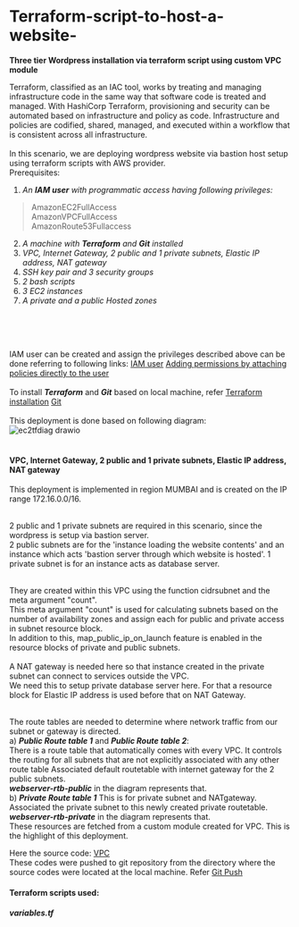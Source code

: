 # Terraform-script-to-host-a-website-
****Three tier Wordpress installation via terraform script using custom VPC module****

Terraform, classified as an IAC tool, works by treating and managing infrastructure code in the same way that software code is treated and managed.
With HashiCorp Terraform, provisioning and security can be automated based on infrastructure and policy as code. 
Infrastructure and policies are codified, shared, managed, and executed within a workflow that is consistent across all infrastructure.
 </br>
  </br>
In this scenario, we are deploying wordpress website via bastion host setup using terraform scripts with AWS provider.
 </br>
Prerequisites:
1) *An ***IAM user*** with programmatic access having following privileges:* </br>
> AmazonEC2FullAccess  </br>
> AmazonVPCFullAccess   </br>
> AmazonRoute53Fullaccess   </br>

2) *A machine with ***Terraform*** and ***Git*** installed*
3) *VPC, Internet Gateway, 2 public and 1 private subnets, Elastic IP address, NAT gateway*
4) *SSH key pair and 3 security groups*
5) *2 bash scripts*
6) *3 EC2 instances*
7) *A private and a public Hosted zones*
</br>
</br>

</br>IAM user can be created and assign the privileges described above can be done referring to  following links:
[IAM user](https://docs.aws.amazon.com/IAM/latest/UserGuide/id_users_create.html)
[Adding permissions by attaching policies directly to the user](https://docs.aws.amazon.com/IAM/latest/UserGuide/id_users_change-permissions.html#users_change_permissions-add-console)
 </br>
</br>
To install ***Terraform*** and ***Git*** based on local machine, refer 
[Terraform installation](https://developer.hashicorp.com/terraform/tutorials/aws-get-started/install-cli)
[Git](https://git-scm.com/book/it/v2/Per-Iniziare-Installing-Git)
</br>
</br>
This deployment is done based on following diagram:</br>
![ec2tfdiag drawio](https://user-images.githubusercontent.com/117455666/217465183-d745b59f-ff80-4050-bbe2-eb50dd36cded.png)
</br>
</br>
#### VPC, Internet Gateway, 2 public and 1 private subnets, Elastic IP address, NAT gateway
This deployment is implemented in region MUMBAI and  is created on the IP range 172.16.0.0/16.
</br></br>

2 public and 1 private subnets are required in this scenario, since the wordpress is setup via bastion server. </br>
2 public subnets are for the 'instance loading the website contents' and an instance which acts 'bastion server through which website is hosted'.
1 private subnet is for an instance acts as database server.

</br>
They are created within this VPC using the function cidrsubnet and the meta argument "count". </br>
This meta argument "count" is used for calculating subnets based on the number of availability zones and assign each for public and private access in subnet resource block.</br>
In addition to this, map_public_ip_on_launch feature is enabled in the resource blocks of private and public subnets.
</br></br>
A NAT gateway is needed here so that instance created in the private subnet can connect to services outside the VPC.</br>
We need this to setup private database server here. For that a resource block for Elastic IP address is used before that on NAT Gateway.</br>
</br>

The route tables are needed to determine where network traffic from our subnet or gateway is directed.</br>
a) ***Public Route table 1*** and ***Public Route table 2***: </br>
There is a route table that automatically comes with every VPC. It controls the routing for all subnets that are not explicitly associated with any other route table
Associated default routetable with internet gateway for the 2 public subnets.</br>
***webserver-rtb-public*** in the diagram represents that.
</br>
b) ***Private Route table 1***
This is for private subnet and NATgateway.
Associated the private subnet to this newly created private routetable. </br>
***webserver-rtb-private*** in the diagram represents that.
</br>
These resources are fetched from a custom module created for VPC. This is the highlight of this deployment.

Here the source code:
[VPC](https://github.com/Haashmi-h/aws-vpc-module)
</br>
These codes were pushed to git repository from the directory where the source codes were located at the local machine. Refer
[Git Push](https://docs.github.com/en/get-started/importing-your-projects-to-github/importing-source-code-to-github/adding-locally-hosted-code-to-github)


#### Terraform scripts used:
##### variables.tf
